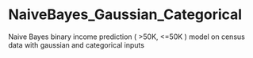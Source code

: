 # NaiveBayes_Gaussian_Categorical
Naive Bayes binary income prediction ( >50K, &lt;=50K ) model on census data with gaussian and categorical inputs
